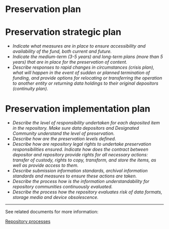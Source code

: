 
# Preservation plan

# Preservation strategic plan

- *Indicate what measures are in place to ensure accessibility and availability of the fund, both current and future.*
- *Indicate the medium-term (3-5 years) and long-term plans (more than 5 years) that are in place for the preservation of content.*
- *Describe responses to rapid changes in circumstances (crisis plan), what will happen in the event of sudden or planned termination of funding, and provide options for relocating or transferring the operation to another entity or returning data holdings to their original depositors (continuity plan).* 


# Preservation implementation plan

- *Describe the level of responsibility undertaken for each deposited item in the repository. Make sure data depositors and Designated Community understand the level of preservation.*
- *Describe how are the preservation levels defined.*
- *Describe how are repository legal rights to undertake preservation responsibilities ensured. Indicate how does the contract between depositor and repository provide rights for all necessary actions: transfer of custody, rights to copy, transform, and store the items, as well as provide access to them.*
- *Describe submission information standards, archival information standards and measures to ensure these actions are taken.*
- *Describe the process how is the information understandability for repository communities continuously evaluated.*
- *Describe the process how the repository evaluates risk of data formats, storage media and device obsolescence.*

---
See related documents for more information: 

[Repository processes](repository-processes.md)

